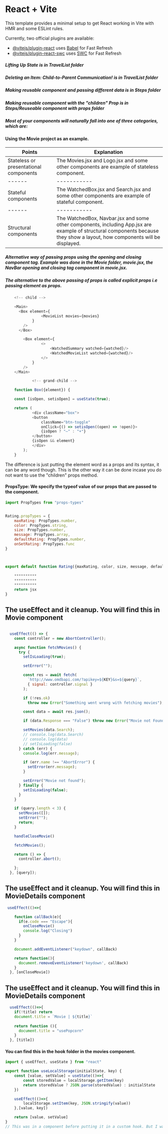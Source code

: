 # React + Vite

This template provides a minimal setup to get React working in Vite with HMR and some ESLint rules.

Currently, two official plugins are available:

- [@vitejs/plugin-react](https://github.com/vitejs/vite-plugin-react/blob/main/packages/plugin-react/README.md) uses [Babel](https://babeljs.io/) for Fast Refresh
- [@vitejs/plugin-react-swc](https://github.com/vitejs/vite-plugin-react-swc) uses [SWC](https://swc.rs/) for Fast Refresh

##### Lifting Up State is in TravelList folder

##### Deleting an Item: Child-to-Parent Communication! is in TravelList folder

##### Making reusable component and passing different data is in Steps folder

##### Making reusable component with the "children" Prop is in Steps/Reuseable component with props folder

##### Most of your components will naturally fall into one of three categories, which are:

#### Using the Movie project as an example.

| Points | Explanation |
| ------ | ----------- |
| Stateless or presentational components | The Movies.jsx and Logo.jsx and some other components are example of stateless component. |
| ------ | ----------- |
| Stateful components | The WatchedBox.jsx and Search.jsx and some other components are example of stateful component. |
| ------ | ----------- |
| Structural components |The WatchedBox, Navbar.jsx and some other components, including App.jsx are example of structural components because they show a layout, how components will be displayed. |

##### Alternative way of passing props using the opening and closing component tag. Example was done in the Movie folder, movie.jsx, the NavBar opening and closing tag component in movie.jsx.

##### The alternative to the above passing of props is called explicit props i.e passing element as props.

``` js
	<!-- child -->

    <Main>
      <Box element={
				<MovieList movies={movies} 
			}
		/>
      </Box>

      	<Box element={
				<>
					<WatchedSummary watched={watched}/>
					<WatchedMovieList watched={watched}/>
				</>
			}
		/>
    </Main>

```

``` js
			<!-- grand-child -->

	function Box({element}) {

	const [isOpen, setisOpen] = useState(true);

	return (
			<div className="box">
			<button
				className="btn-toggle"
				onClick={() => setisOpen((open) => !open)}>
				{isOpen ? "–" : "+"}
			</button>
			{isOpen && element}
			</div>
		);
	}

```

The difference is just putting the element word as a props and its syntax, it can be any word though. This is the other way it can be done incase you do not want to use the "children" props method.

#### PropsType: We specify the typeof value of our props that are passed to the component.

``` js
import PropTypes from "props-types"


Rating.propTypes = {
	maxRating: PropTypes.number,
	color: PropTypes.string,
	size: PropTypes.number,
	message: PropTypes.array,
	defaultRating: PropTypes.number,
	onSetRating: PropTypes.func
}



export default function Rating({maxRating, color, size, message, defaultRating, onSetRating}){

	**********
	**********
	**********
	return jsx
}

```


## The useEffect and it cleanup. You will find this in Movie component

``` js

  useEffect(() => {
    const controller = new AbortController();

    async function fetchMovies() {
      try {
        setIsLoading(true);

        setError("");

        const res = await fetch(
          `http://www.omdbapi.com/?apikey=${KEY}&s=${query}`,
          { signal: controller.signal }
        );

        if (!res.ok)
          throw new Error("Something went wrong with fetching movies");

        const data = await res.json();

        if (data.Response === "False") throw new Error("Movie not Found");

        setMovies(data.Search);
        // console.log(data.Search)
        // console.log(data)
        // setIsLoading(false)
      } catch (err) {
        console.log(err.message);

        if (err.name !== "AbortError") {
          setError(err.message);
        }

        setError("Movie not found");
      } finally {
        setIsLoading(false);
      }
    }

    if (query.length < 3) {
      setMovies([]);
      setError("");
      return;
    }

    handleCloseMovie()

    fetchMovies();

    return () => {
      controller.abort();

    };
  }, [query]);

```

## The useEffect and it cleanup. You will find this in MovieDetails component

``` js
 useEffect(()=>{

    function callBack(e){
      if(e.code === "Escape"){
        onCloseMovie()
        console.log("Closing")
      }
    }

    document.addEventListener("keydown", callBack)

    return function(){
      document.removeEventListener('keydown', callBack)
    }
  }, [onCloseMovie])


```

## The useEffect and it cleanup. You will find this in MovieDetails component

``` js
  useEffect(()=>{
    if(!title) return
    document.title = `Movie | ${title}`
    
    return function (){
      document.title = "usePopcorn"
    }
  }, [title])

```

#### You can find this in the hook folder in the  movies component.
``` js
import { useEffect, useState } from "react"

export function useLocalStorage(initialState, key) {
	const [value, setValue] = useState(()=>{
		const storedValue = localStorage.getItem(key)
		return storedValue ? JSON.parse(storedValue) : initialState
	})

	useEffect(()=>{
		localStorage.setItem(key, JSON.stringify(value))
	},[value, key])

	return [value, setValue]
}
// This was in a component before putting it in a custom hook. But I want you to know that exist is the getting a state from the locaStorage. Why there is a conditional rendering is because when there is nothing in the localStorage, it gets to break the application since the array is empty. So, a ternary was done there.
```